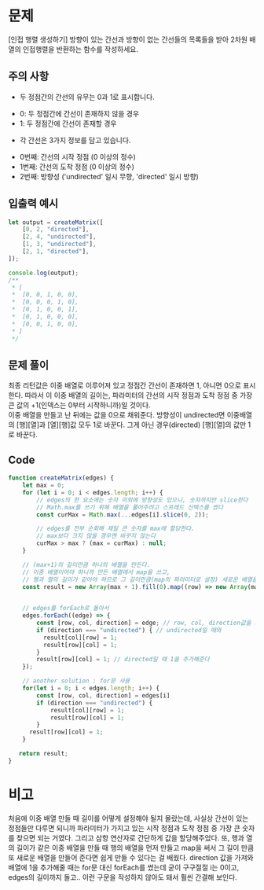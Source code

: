 # 문제
[인접 행렬 생성하기] 방향이 있는 간선과 방향이 없는 간선들의 목록들을 받아 2차원 배열의 인접행렬을 반환하는 함수를 작성하세요.


## 주의 사항

+ 두 정점간의 간선의 유무는 0과 1로 표시합니다.
 - 0: 두 정점간에 간선이 존재하지 않을 경우
 - 1: 두 정점간에 간선이 존재할 경우

+ 각 간선은 3가지 정보를 담고 있습니다.

 - 0번째: 간선의 시작 정점 (0 이상의 정수)
 - 1번째: 간선의 도착 정점 (0 이상의 정수)
 - 2번째: 방향성 ('undirected' 일시 무향, 'directed' 일시 방향)



## 입출력 예시
```js
let output = createMatrix([
	[0, 2, "directed"],
	[2, 4, "undirected"],
	[1, 3, "undirected"],
	[2, 1, "directed"],
]);

console.log(output);
/**
 * [
 *  [0, 0, 1, 0, 0],
 *  [0, 0, 0, 1, 0],
 *  [0, 1, 0, 0, 1],
 *  [0, 1, 0, 0, 0],
 *  [0, 0, 1, 0, 0],
 * ]
 */
```


## 문제 풀이
최종 리턴값은 이중 배열로 이루어져 있고 정점간 간선이 존재하면 1, 아니면 0으로 표시한다. 따라서 이 이중 배열의 길이는, 파라미터의 간선의 시작 정점과 도착 정점 중 가장 큰 값의 +1(인덱스는 0부터 시작하니까)일 것이다. <br>
이중 배열을 만들고 난 뒤에는 값을 0으로 채워준다. 방향성이 undirected면 이중배열의 [행][열]과 [열][행]값 모두 1로 바꾼다. 그게 아닌 경우(directed) [행][열]의 값만 1로 바꾼다.



## Code

```js
function createMatrix(edges) {
	let max = 0;
	for (let i = 0; i < edges.length; i++) {
		// edges의 한 요소에는 숫자 이외에 방향성도 있으니, 숫자까지만 slice한다
		// Math.max를 쓰기 위해 배열을 풀어주려고 스프레드 신텍스를 썼다
		const curMax = Math.max(...edges[i].slice(0, 2)); 

		// edges를 전부 순회해 제일 큰 숫자를 max에 할당한다.
		// max보다 크지 않을 경우엔 바꾸지 않는다
		curMax > max ? (max = curMax) : null; 
	}

	// (max+1)의 길이만큼 하나의 배열을 만든다. 
	// 이중 배열이어야 하니까 만든 배열에서 map을 쓰고, 
	// 행과 열의 길이가 같아야 하므로 그 길이만큼(map의 파라미터로 설정) 새로운 배열을 또 만들어준다.  
	const result = new Array(max + 1).fill(0).map((row) => new Array(max + 1).fill(0));

 
	// edges를 forEach로 돌아서 
	edges.forEach((edge) => {
		const [row, col, direction] = edge; // row, col, direction값을 가져오기 위해 구조 분해 할당을 했고
		if (direction === "undirected") { // undirected일 때와
		  result[col][row] = 1;
      	  result[row][col] = 1;
		}
		result[row][col] = 1; // directed일 때 1을 추가해준다
	});

	// another solution : for문 사용
	for(let i = 0; i < edges.length; i++) {
    	const [row, col, direction] = edges[i]
    	if (direction === "undirected") {
      		result[col][row] = 1;
      		result[row][col] = 1;
		}
	  result[row][col] = 1;
  	}

   return result;
}
```

# 비고
처음에 이중 배열 만들 때 길이를 어떻게 설정해야 될지 몰랐는데, 사실상 간선이 있는 정점들만 다루면 되니까 파라미터가 가지고 있는 시작 정점과 도착 정점 중 가장 큰 숫자를 찾으면 되는 거였다. 그리고 삼항 연산자로 간단하게 값을 할당해주었다. 또, 행과 열의 길이가 같은 이중 배열을 만들 때 행의 배열을 먼저 만들고 map을 써서 그 길이 만큼 또 새로운 배열을 만들어 준다면 쉽게 만들 수 있다는 걸 배웠다. direction 값을 가져와 배열에 1을 추가해줄 때는 for문 대신 forEach를 썼는데 굳이 구구절절 i는 0이고, edges의 길이까지 돌고.. 이런 구문을 작성하지 않아도 돼서 훨씬 간결해 보인다.